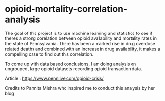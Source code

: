 # opioid-mortality-correlation-analysis
The goal of this project is to use machine learning and statistics to see if theres a strong corelation between opioid availability and mortality rates in the state of Pennsylvania. There has been a marked rise in drug overdose related deaths and combined with an increase in drug availability, it makes a compelling case to find out this correlation.

To come up with data based conclusions, I am doing analysis on ungrouped, large opioid datasets recording opioid transaction data.

Article : https://www.pennlive.com/opioid-crisis/

Credits to Parmita Mishra who inspired me to conduct this analysis by her blog
